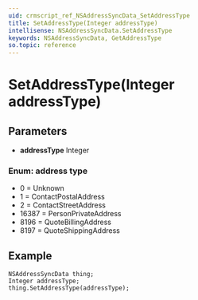 ```yaml
---
uid: crmscript_ref_NSAddressSyncData_SetAddressType
title: SetAddressType(Integer addressType)
intellisense: NSAddressSyncData.SetAddressType
keywords: NSAddressSyncData, GetAddressType
so.topic: reference
---
```


# SetAddressType(Integer addressType)

## Parameters

* **addressType** Integer

### Enum: address type

* 0 = Unknown
* 1 = ContactPostalAddress
* 2 = ContactStreetAddress
* 16387 = PersonPrivateAddress
* 8196 = QuoteBillingAddress
* 8197 = QuoteShippingAddress

## Example

```crmscript
NSAddressSyncData thing;
Integer addressType;
thing.SetAddressType(addressType);
```

